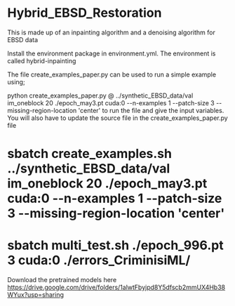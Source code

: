 # Hybrid_EBSD_Restoration
This is made up of an inpainting algorithm and a denoising algorithm for EBSD data

Install the environment package in environment.yml. The environment is called hybrid-inpainting

The file create_examples_paper.py can be used to run a simple example using;

python create_examples_paper.py @ ../synthetic_EBSD_data/val im_oneblock 20 ./epoch_may3.pt cuda:0 --n-examples 1 --patch-size 3 --missing-region-location 'center'
to run the file and give the input variables. You will also have to update the source file in the create_examples_paper.py file

# sbatch create_examples.sh ../synthetic_EBSD_data/val im_oneblock 20 ./epoch_may3.pt cuda:0 --n-examples 1 --patch-size 3 --missing-region-location 'center'

# sbatch multi_test.sh ./epoch_996.pt 3 cuda:0 ./errors_CriminisiML/

Download the pretrained models here https://drive.google.com/drive/folders/1alwtFbyjpd8Y5dfscb2mmUX4Hb38WYux?usp=sharing
